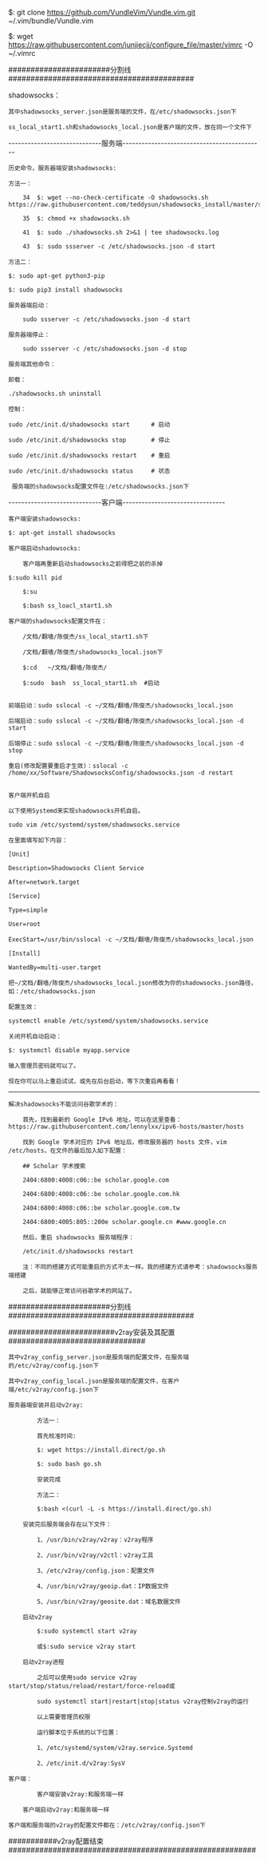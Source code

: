 
$: git clone https://github.com/VundleVim/Vundle.vim.git ~/.vim/bundle/Vundle.vim

$: wget https://raw.githubusercontent.com/junjiecjj/configure_file/master/vimrc  -O ~/.vimrc

#######################分割线##########################################

shadowsocks：

	其中shadowsocks_server.json是服务端的文件，在/etc/shadowsocks.json下
    
	ss_local_start1.sh和shadowsocks_local.json是客户端的文件，放在同一个文件下

-----------------------------服务端--------------------------------------------

    历史命令，服务器端安装shadowsocks:
    
	方法一：
    
    	34  $: wget --no-check-certificate -O shadowsocks.sh https://raw.githubusercontent.com/teddysun/shadowsocks_install/master/shadowsocks.sh
        
    	35  $: chmod +x shadowsocks.sh
        
    	41  $: sudo ./shadowsocks.sh 2>&1 | tee shadowsocks.log
        
    	43  $: sudo ssserver -c /etc/shadowsocks.json -d start
        
	方法二：
    
	$: sudo apt-get python3-pip
    
	$: sudo pip3 install shadowsocks

    服务器端启动：
    
    	sudo ssserver -c /etc/shadowsocks.json -d start

    服务器端停止：
    
    	sudo ssserver -c /etc/shadowsocks.json -d stop

    服务端其他命令：
    
	卸载：
    
	./shadowsocks.sh uninstall
    
	控制：
    
	sudo /etc/init.d/shadowsocks start      # 启动
    
	sudo /etc/init.d/shadowsocks stop       # 停止
    
	sudo /etc/init.d/shadowsocks restart    # 重启
    
	sudo /etc/init.d/shadowsocks status     # 状态

     服务端的shadowsocks配置文件在:/etc/shadowsocks.json下

-----------------------------客户端--------------------------------

    客户端安装shadowsocks:
    
	$: apt-get install shadowsocks
    
    客户端启动shadowsocks:
    
    	客户端再重新启动shadowsocks之前得把之前的杀掉
        
	$:sudo kill pid
    
    	$:su
        
    	$:bash ss_loacl_start1.sh

    客户端的shadowsocks配置文件在：
    
		/文档/翻墙/陈俊杰/ss_local_start1.sh下
        
		/文档/翻墙/陈俊杰/shadowsocks_local.json下
        
		$:cd   ~/文档/翻墙/陈俊杰/
        
		$:sudo  bash  ss_local_start1.sh  #启动


    前端启动：sudo sslocal -c ~/文档/翻墙/陈俊杰/shadowsocks_local.json
    
    后端启动：sudo sslocal -c ~/文档/翻墙/陈俊杰/shadowsocks_local.json -d start
    
    后端停止：sudo sslocal -c ~/文档/翻墙/陈俊杰/shadowsocks_local.json -d stop
    
    重启(修改配置要重启才生效)：sslocal -c /home/xx/Software/ShadowsocksConfig/shadowsocks.json -d restart
    

    客户端开机自启
    
	以下使用Systemd来实现shadowsocks开机自启。

	sudo vim /etc/systemd/system/shadowsocks.service
    
	在里面填写如下内容：

	[Unit]
    
	Description=Shadowsocks Client Service
    
	After=network.target

	[Service]
    
	Type=simple
    
	User=root
    
	ExecStart=/usr/bin/sslocal -c ~/文档/翻墙/陈俊杰/shadowsocks_local.json

	[Install]
    
	WantedBy=multi-user.target

	把~/文档/翻墙/陈俊杰/shadowsocks_local.json修改为你的shadowsocks.json路径，如：/etc/shadowsocks.json

	配置生效：
    
	systemctl enable /etc/systemd/system/shadowsocks.service

	关闭开机自动启动：
    
	$: systemctl disable myapp.service

	输入管理员密码就可以了。

	现在你可以马上重启试试，或先在后台启动，等下次重启再看看！

------------------------------------------------------------------------------
	解决shadowsocks不能访问谷歌学术的：

		首先，找到最新的 Google IPv6 地址，可以在这里查看：https://raw.githubusercontent.com/lennylxx/ipv6-hosts/master/hosts

		找到 Google 学术对应的 IPv6 地址后，修改服务器的 hosts 文件，vim /etc/hosts，在文件的最后加入如下配置：

		## Scholar 学术搜索
        
		2404:6800:4008:c06::be scholar.google.com
        
		2404:6800:4008:c06::be scholar.google.com.hk
        
		2404:6800:4008:c06::be scholar.google.com.tw
        
		2404:6800:4005:805::200e scholar.google.cn #www.google.cn
        
		然后，重启 shadowsocks 服务端程序：

		/etc/init.d/shadowsocks restart
        
		注：不同的搭建方式可能重启的方式不太一样。我的搭建方式请参考：shadowsocks服务端搭建
        
		之后，就能够正常访问谷歌学术的网站了。

#######################分割线##########################################

########################v2ray安装及其配置###############################

	其中v2ray_config_server.json是服务端的配置文件，在服务端的/etc/v2ray/config.json下
    
	其中v2ray_config_local.json是服务端的配置文件，在客户端/etc/v2ray/config.json下

	服务器端安装并启动v2ray:
    
    		方法一：
            
        	首先校准时间:
            
        	$: wget https://install.direct/go.sh
            
        	$: sudo bash go.sh
            
        	安装完成

    		方法二：
            
        	$:bash <(curl -L -s https://install.direct/go.sh)
    	
		安装完后服务端会存在以下文件：
        
    		1、/usr/bin/v2ray/v2ray：v2ray程序
            
    		2、/usr/bin/v2ray/v2ctl：v2ray工具
            
    		3、/etc/v2ray/config.json：配置文件
            
    		4、/usr/bin/v2ray/geoip.dat：IP数据文件
            
    		5、/usr/bin/v2ray/geosite.dat：域名数据文件        	

		启动v2ray
        
        	$:sudo systemctl start v2ray
            
        	或$:sudo service v2ray start
            
		启动v2ray进程
        
        	之后可以使用sudo service v2ray start/stop/status/reload/restart/force-reload或
            
			sudo systemctl start|restart|stop|status v2ray控制v2ray的运行

    		以上需要管理员权限

    		运行脚本位于系统的以下位置：
            
    		1、/etc/systemd/system/v2ray.service.Systemd
            
    		2、/etc/init.d/v2ray:SysV

	客户端：
    
    		客户端安装v2ray:和服务端一样
            
   		客户端启动v2ray:和服务端一样

	客户端和服务端的v2ray的配置文件都在：/etc/v2ray/config.json下
    
###########v2ray配置结束########################################################
